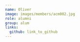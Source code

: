 ```yaml
---
name: Oliver 
image: images/members/acm002.jpg 
role: alumni
group: alum
links:
  github: link_to_github 
---
```

